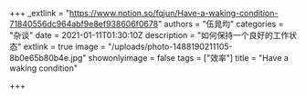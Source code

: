 +++
_extlink = "https://www.notion.so/fqjun/Have-a-waking-condition-71840556dc964abf9e8ef938606f0678"
authors = "伍晁均"
categories = "杂谈"
date = 2021-01-11T01:30:10Z
description = "如何保持一个良好的工作状态"
extlink = true
image = "/uploads/photo-1488190211105-8b0e65b80b4e.jpg"
showonlyimage = false
tags = ["效率"]
title = "Have a waking condition"

+++
